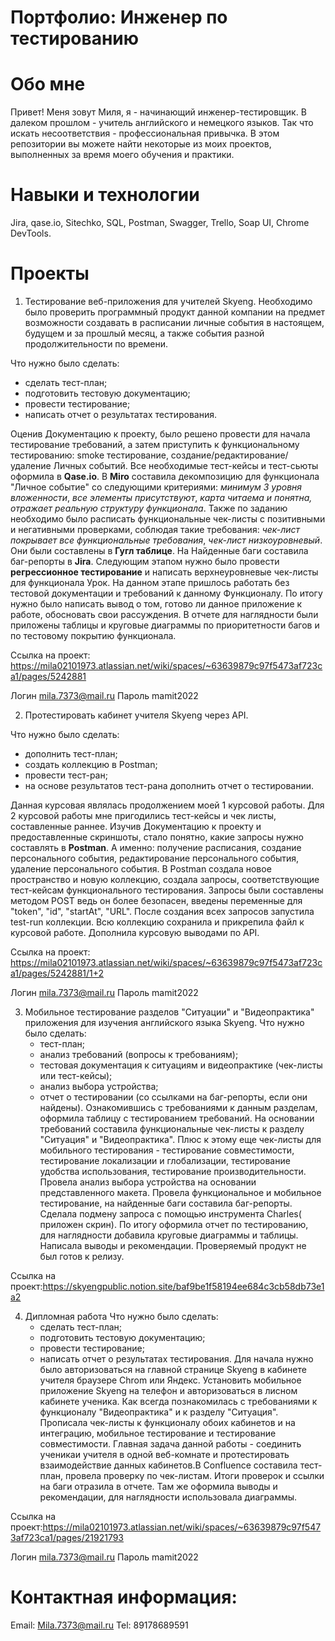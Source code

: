 # Портфолио: Инженер по тестированию 
# Обо мне
Привет! Меня зовут Миля, я - начинающий инженер-тестировщик. В далеком прошлом - учитель английского и немецкого языков. Так что искать несоответствия - профессиональная привычка.
В этом репозитории вы можете найти некоторые из моих проектов, выполненных за время моего обучения и практики.
# Навыки и технологии
Jira, qase.io, Sitechko, SQL, Postman, Swagger, Trello,
Soap UI, Chrome DevTools.
# Проекты
1. Тестирование веб-приложения для учителей Skyeng. Необходимо было проверить программный продукт данной компании на предмет возможности создавать в расписании личные события в настоящем, будущем и за прошлый месяц, а также события разной продолжительности по времени.

 Что нужно было сделать:
   - сделать тест-план;
   - подготовить тестовую документацию;
   - провести тестирование;
   - написать отчет о результатах тестирования.
   
  Оценив Документацию к проекту, было решено провести для начала тестирование требований, а затем приступить к функциональному тестированию: smoke тестирование, создание/редактирование/удаление Личных событий. Все необходимые тест-кейсы и тест-сьюты оформила в  **Qase.io**. В **Miro** составила декомпозицию для функционала "Личное событие" со следующими критериями: *минимум 3 уровня вложенности*, *все элементы присутствуют*, *карта читаема и понятна, отражает реальную структуру функционала*. Также по заданию необходимо было расписать функциональные чек-листы с позитивными и негативными проверками, соблюдая такие требования: *чек-лист покрывает все функциональные требования*, *чек-лист низкоуровневый*. Они были составлены в **Гугл таблице**. На Найденные баги составила баг-репорты в **Jira**.
   Следующим этапом нужно было провести **регрессионное тестирование** и написать верхнеуровневые чек-листы для функционала Урок. На данном этапе пришлось работать без тестовой документации и требований к данному Функционалу.
   По итогу нужно было написать вывод о том, готово ли данное приложение к работе, обосновать свои рассуждения. В отчете для наглядности были приложены таблицы и круговые диаграммы по приоритетности багов и по тестовому покрытию функционала.
  
 Ссылка на проект: https://mila02101973.atlassian.net/wiki/spaces/~63639879c97f5473af723ca1/pages/5242881

Логин  mila.7373@mail.ru 
Пароль mamit2022

 2. Протестировать кабинет учителя Skyeng через API.
 
  Что нужно было сделать:
   - дополнить тест-план;
   - создать коллекцию в Postman;
   - провести тест-ран;
   - на основе результатов тест-рана дополнить отчет о тестировании.

   Данная курсовая являлась продолжением моей 1 курсовой работы. Для 2 курсовой работы мне пригодились тест-кейсы и чек листы, составленные раннее. Изучив Документацию к проекту и предоставленные скриншоты, стало понятно, какие запросы нужно составлять в **Postman**. А именно: получение расписания, создание персонального события, редактирование персонального события, удаление персонального события. В Postman создала новое пространство и новую коллекцию, создала запросы, соответствующие тест-кейсам функционального тестирования. Запросы были составлены методом POST ведь он более безопасен, введены переменные для "token", "id", "startAt", "URL". После создания всех запросов запустила test-run коллекции. Всю коллекцию сохранила и прикрепила файл к курсовой работе. Дополнила курсовую выводами по API.

 Ссылка на проект: https://mila02101973.atlassian.net/wiki/spaces/~63639879c97f5473af723ca1/pages/5242881/1+2

  Логин  mila.7373@mail.ru
  Пароль mamit2022
  
  3. Мобильное тестирование разделов "Ситуации" и "Видеопрактика" приложения для изучения английского языка Skyeng.
     Что нужно было сделать:
     - тест-план;
     - анализ требований (вопросы к требованиям);
     - тестовая документация к ситуациям и видеопрактике (чек-листы или тест-кейсы);
     - анализ выбора устройства;
     - отчет о тестировании (со ссылками на баг-репорты, если они найдены).
    Ознакомившись с требованиями к данным разделам, оформила таблицу с тестированием требований. На основании требований составила функциональные чек-листы к разделу "Ситуация" и "Видеопрактика". Плюс к этому еще чек-листы для мобильного тестирования - тестирование совместимости, тестирование локализации и глобализации, тестирование удобства использования,
тестирование производительности. Провела анализ выбора устройства на основании представленного макета. Провела функциональное и мобильное тестирование, на найденные баги составила баг-репорты. Сделала подмену запроса с помощью инструмента Charles( приложен скрин). По итогу оформила отчет по тестированию, для наглядности добавила круговые диаграммы и таблицы. Написала выводы и рекомендации. Проверяемый продукт не был готов к релизу.

 Ссылка на проект:https://skyengpublic.notion.site/baf9be1f58194ee684c3cb58db73e1a2
 
4. Дипломная работа
   Что нужно было сделать:
   - сделать тест-план;
   - подготовить тестовую документацию;
   - провести тестирование;
   - написать отчет о результатах тестирования.
  Для начала  нужно было авторизоваться на главной странице Skyeng в кабинете учителя  браузере Chrom или Яндекс. Установить мобильное приложение Skyeng на телефон и авторизоваться в лисном кабинете ученика.  Как всегда познакомилась с требованиями к функционалу "Видеопрактика" и к разделу "Ситуация". Прописала чек-листы к функционалу обоих кабинетов и на интеграцию, мобильное тестирование и тестирование совместимости. Главная задача данной работы - соединить ученикаи учителя в одной веб-комнате и протестировать взаимодействие данных кабинетов.В Confluence составила тест-план, провела проверку по чек-листам. Итоги проверок и ссылки на баги отразила в отчете. Там же оформила выводы и рекомендации, для наглядности использовала диаграммы.

Ссылка на проект:https://mila02101973.atlassian.net/wiki/spaces/~63639879c97f5473af723ca1/pages/21921793

  Логин  mila.7373@mail.ru
  Пароль mamit2022
  
 # Контактная информация:
   Email: Mila.7373@mail.ru
   Tel: 89178689591
